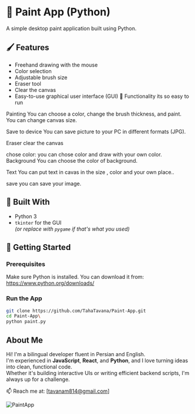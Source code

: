 # 🎨 Paint App (Python)

A simple desktop paint application built using Python.

## 🖌️ Features

- Freehand drawing with the mouse
- Color selection
- Adjustable brush size
- Eraser tool
- Clear the canvas
- Easy-to-use graphical user interface (GUI)
🚀 Functionality
its so easy to run

Painting
You can choose a color, change the brush thickness, and paint. You can change canvas size.

Save to device
You can save picture to your PC in different formats (JPG).

Eraser
clear the canvas

chose color:
you can chose color and draw with your own color.
Background
You can choose the color of background.

Text
You can put text in cavas in the size , color and your own place..

save
you can save your image.

## 🧰 Built With

- Python 3
- `tkinter` for the GUI  
  *(or replace with `pygame` if that's what you used)*

## 🚀 Getting Started

### Prerequisites

Make sure Python is installed. You can download it from: https://www.python.org/downloads/

### Run the App
```bash
git clone https://github.com/TahaTavana/Paint-App.git
cd Paint-App\
python paint.py
```
## About Me

Hi! I'm a bilingual developer fluent in Persian and English.  
I'm experienced in **JavaScript**, **React**, and **Python**, and I love turning ideas into clean, functional code.  
Whether it's building interactive UIs or writing efficient backend scripts, I'm always up for a challenge.

📫 Reach me at: [tavanam814@gmail.com]

![PaintApp](https://github.com/user-attachments/assets/6e30a379-f597-49d5-b7a1-3774d8de007b)

